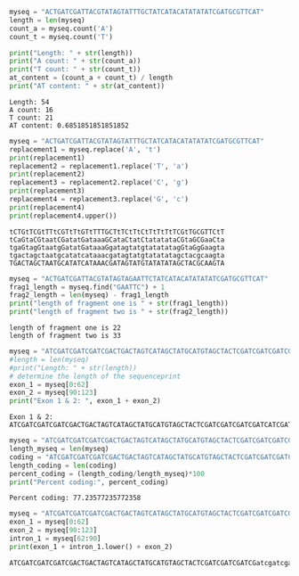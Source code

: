 

```python
myseq = "ACTGATCGATTACGTATAGTATTTGCTATCATACATATATATCGATGCGTTCAT"
length = len(myseq)
count_a = myseq.count('A')
count_t = myseq.count('T')

print("Length: " + str(length))
print("A count: " + str(count_a))
print("T count: " + str(count_t))
at_content = (count_a + count_t) / length
print("AT content: " + str(at_content))
```

    Length: 54
    A count: 16
    T count: 21
    AT content: 0.6851851851851852



```python
myseq = "ACTGATCGATTACGTATAGTATTTGCTATCATACATATATATCGATGCGTTCAT"
replacement1 = myseq.replace('A', 't')
print(replacement1)
replacement2 = replacement1.replace('T', 'a')
print(replacement2)
replacement3 = replacement2.replace('C', 'g')
print(replacement3)
replacement4 = replacement3.replace('G', 'c')
print(replacement4)
print(replacement4.upper())
```

    tCTGtTCGtTTtCGTtTtGTtTTTGCTtTCtTtCtTtTtTtTCGtTGCGTTCtT
    tCaGtaCGtaatCGatatGataaaGCataCtatCtatatataCGtaGCGaaCta
    tgaGtagGtaatgGatatGataaaGgatagtatgtatatatagGtaGgGaagta
    tgactagctaatgcatatcataaacgatagtatgtatatatagctacgcaagta
    TGACTAGCTAATGCATATCATAAACGATAGTATGTATATATAGCTACGCAAGTA



```python
myseq = "ACTGATCGATTACGTATAGTAGAATTCTATCATACATATATATCGATGCGTTCAT"
frag1_length = myseq.find("GAATTC") + 1
frag2_length = len(myseq) - frag1_length
print("length of fragment one is " + str(frag1_length))
print("length of fragment two is " + str(frag2_length))
```

    length of fragment one is 22
    length of fragment two is 33



```python
myseq = "ATCGATCGATCGATCGACTGACTAGTCATAGCTATGCATGTAGCTACTCGATCGATCGATCGATCGATCGATCGATCGATCGATCATGCTATCATCGATCGATATCGATGCATCGACTACTAT"
#length = len(myseq)
#print("Length: " + str(length))
# determine the length of the sequenceprint
exon_1 = myseq[0:62]
exon_2 = myseq[90:123]
print("Exon 1 & 2: ", exon_1 + exon_2)
```

    Exon 1 & 2:  ATCGATCGATCGATCGACTGACTAGTCATAGCTATGCATGTAGCTACTCGATCGATCGATCGATCATCGATCGATATCGATGCATCGACTACTAT



```python
myseq = "ATCGATCGATCGATCGACTGACTAGTCATAGCTATGCATGTAGCTACTCGATCGATCGATCGATCGATCGATCGATCGATCGATCATGCTATCATCGATCGATATCGATGCATCGACTACTAT"
length_myseq = len(myseq)
coding = "ATCGATCGATCGATCGACTGACTAGTCATAGCTATGCATGTAGCTACTCGATCGATCGATCGATCATCGATCGATATCGATGCATCGACTACTAT" 
length_coding = len(coding)
percent_coding = (length_coding/length_myseq)*100
print("Percent coding:", percent_coding)
```

    Percent coding: 77.23577235772358



```python
myseq = "ATCGATCGATCGATCGACTGACTAGTCATAGCTATGCATGTAGCTACTCGATCGATCGATCGATCGATCGATCGATCGATCGATCATGCTATCATCGATCGATATCGATGCATCGACTACTAT"
exon_1 = myseq[0:62]
exon_2 = myseq[90:123]
intron_1 = myseq[62:90]
print(exon_1 + intron_1.lower() + exon_2)
```

    ATCGATCGATCGATCGACTGACTAGTCATAGCTATGCATGTAGCTACTCGATCGATCGATCGatcgatcgatcgatcgatcgatcatgctATCATCGATCGATATCGATGCATCGACTACTAT

